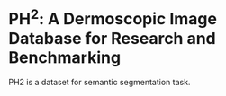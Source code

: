 # PH<sup>2</sup>: A Dermoscopic Image Database for Research and Benchmarking

PH2 is a dataset for semantic segmentation task.